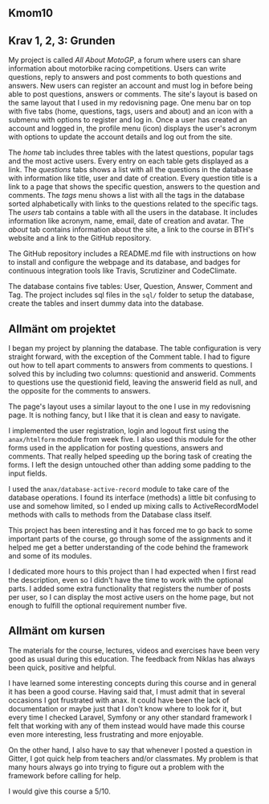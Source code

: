 ---
---

Kmom10
-------------------------

Krav 1, 2, 3: Grunden
-------------------------
My project is called *All About MotoGP*, a forum where users can share information about motorbike racing competitions. Users can write questions, reply to answers and post comments to both questions and answers. New users can register an account and must log in before being able to post questions, answers or comments.
The site's layout is based on the same layout that I used in my redovisning page. One menu bar on top with five tabs (home, questions, tags, users and about) and an icon with a submenu with options to register and log in. Once a user has created an account and logged in, the profile menu (icon) displays the user's acronym with options to update the account details and log out from the site.

The *home* tab includes three tables with the latest questions, popular tags and the most active users. Every entry on each table gets displayed as a link.
The *questions* tabs shows a list with all the questions in the database with information like title, user and date of creation. Every question title is a link to a page that shows the specific question, answers to the question and comments.
The *tags* menu shows a list with all the tags in the database sorted alphabetically with links to the questions related to the specific tags.
The *users* tab contains a table with all the users in the database. It includes information like acronym, name, email, date of creation and avatar.
The *about* tab contains information about the site, a link to the course in BTH's website and a link to the GitHub repository.

The GitHub repository includes a README.md file with instructions on how to install and configure the webpage and its database, and badges for continuous integration tools like Travis, Scrutiziner and CodeClimate.

The database contains five tables: User, Question, Answer, Comment and Tag. The project includes sql files in the `sql/` folder to setup the database, create the tables and insert dummy data into the database.


Allmänt om projektet
-------------------------
I began my project by planning the database. The table configuration is very straight forward, with the exception of the Comment table. I had to figure out how to tell apart comments to answers from comments to questions. I solved this by including two columns: questionid and answerid. Comments to questions use the questionid field, leaving the  answerid field as null, and the opposite for the comments to answers.

The page's layout uses a similar layout to the one I use in my redovisning page. It is nothing fancy, but I like that it is clean and easy to navigate.

I implemented the user registration, login and logout first using the `anax/htmlform` module from week five. I also used this module for the other forms used in the application for posting questions, answers and comments. That really helped speeding up the boring task of creating the forms. I left the design untouched other than adding some padding to the input fields.

I used the `anax/database-active-record` module to take care of the database operations. I found its interface (methods) a little bit confusing to use and somehow limited, so I ended up mixing calls to ActiveRecordModel methods with calls to methods from the Database class itself.

This project has been interesting and it has forced me to go back to some important parts of the course, go through some of the assignments and it helped me get a better understanding of the code behind the framework and some of its modules.

I dedicated more hours to this project than I had expected when I first read the description, even so I didn't have the time to work with the optional parts. I added some extra functionality that registers the number of posts per user, so I can display the most active users on the home page, but not enough to fulfill the optional requirement number five.      


Allmänt om kursen
-------------------------
The materials for the course, lectures, videos and exercises have been very good as usual during this education. The feedback from Niklas has always been quick, positive and helpful.

I have learned some interesting concepts during this course and in general it has been a good course. Having said that, I must admit that in several occasions I got frustrated with anax. It could have been the lack of documentation or maybe just that I don't know where to look for it, but every time I checked Laravel, Symfony or any other standard framework I felt that working with any of them instead would have made this course even more interesting, less frustrating and more enjoyable.

On the other hand, I also have to say that whenever I posted a question in Gitter, I got quick help from teachers and/or classmates. My problem is that many hours always go into trying to figure out a problem with the framework before calling for help.

I would give this course a 5/10.
